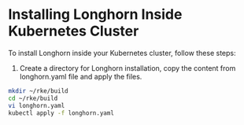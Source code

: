 # Installing Longhorn Inside Kubernetes Cluster

To install Longhorn inside your Kubernetes cluster, follow these steps:

1. Create a directory for Longhorn installation, copy the content from longhorn.yaml file and apply the files.

```bash
mkdir ~/rke/build
cd ~/rke/build
vi longhorn.yaml
kubectl apply -f longhorn.yaml
```